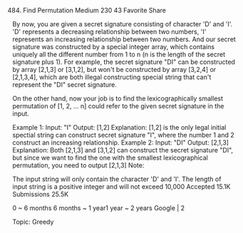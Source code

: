 484. Find Permutation
Medium 230 43 Favorite Share

By now, you are given a secret signature consisting of character 'D' and 'I'. 'D' represents a decreasing relationship between two numbers, 'I' represents an increasing relationship between two numbers. And our secret signature was constructed by a special integer array, which contains uniquely all the different number from 1 to n (n is the length of the secret signature plus 1). For example, the secret signature "DI" can be constructed by array [2,1,3] or [3,1,2], but won't be constructed by array [3,2,4] or [2,1,3,4], which are both illegal constructing special string that can't represent the "DI" secret signature.

On the other hand, now your job is to find the lexicographically smallest permutation of [1, 2, ... n] could refer to the given secret signature in the input.

Example 1:
Input: "I"
Output: [1,2]
Explanation: [1,2] is the only legal initial spectial string can construct secret signature "I", where the number 1 and 2 construct an increasing relationship.
Example 2:
Input: "DI"
Output: [2,1,3]
Explanation: Both [2,1,3] and [3,1,2] can construct the secret signature "DI", 
but since we want to find the one with the smallest lexicographical permutation, you need to output [2,1,3]
Note:

The input string will only contain the character 'D' and 'I'.
The length of input string is a positive integer and will not exceed 10,000
Accepted 15.1K
Submissions 25.5K

0 ~ 6 months
6 months ~ 1 year1 year ~ 2 years
Google | 2

Topic: Greedy

